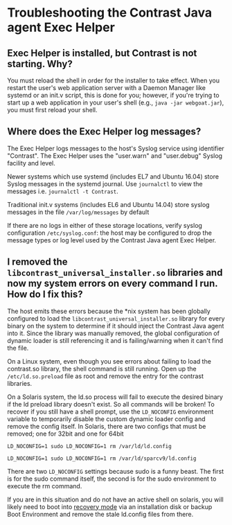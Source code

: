 
<!--
title: "Troubleshooting Java Agent Installation with the Exec Helper package"
description: "Troubleshooting Java agent installation when using the Exec Helper package"
tags: "troubleshooting installation Java agent linux package managers"
-->

# Troubleshooting the Contrast Java agent Exec Helper

## Exec Helper is installed, but Contrast is not starting. Why?

You must reload the shell in order for the installer to take effect. When you restart the user's web application server with a Daemon Manager like systemd or an init.v script, this is done for you; however, if you're trying to start up a web application in your user's shell (e.g., `java -jar webgoat.jar`), you must first reload your shell.

## Where does the Exec Helper log messages?

The Exec Helper logs messages to the host's Syslog service using identifier "Contrast". The Exec Helper uses the "user.warn" and "user.debug" Syslog facility and level.

Newer systems which use systemd (includes EL7 and Ubuntu 16.04) store Syslog messages in the systemd journal. Use `journalctl` to view the messages i.e. `journalctl -t Contrast`.

Traditional init.v systems (includes EL6 and Ubuntu 14.04) store syslog messages in the file `/var/log/messages` by default

If there are no logs in either of these storage locations, verify syslog configuration `/etc/syslog.conf`: the host may be configured to drop the message types or log level used by the Contrast Java agent Exec Helper.

## I removed the `libcontrast_universal_installer.so` libraries and now my system errors on every command I run. How do I fix this?

The host emits these errors because the \*nix system has been globally configured to load the `libcontrast_universal_installer.so` library for every binary on the system to determine if it should inject the Contrast Java agent into it. Since the library was manually removed, the global configuration of dynamic loader is still referencing it and is failing/warning when it can't find the file.

On a Linux system, even though you see errors about failing to load the contrast.so library, the shell command is still running.  Open up the `/etc/ld.so.preload` file as root and remove the entry for the contrast libraries.

On a Solaris system, the ld.so process will fail to execute the desired binary if the ld preload library doesn't exist. So all commands will be broken! To recover if you still have a shell prompt, use the `LD_NOCONFIG` environment variable to temporarily disable the custom dynamic loader config and remove the config itself.  In Solaris, there are two configs that must be removed; one for 32bit and one for 64bit

```
LD_NOCONFIG=1 sudo LD_NOCONFIG=1 rm /var/ld/ld.config

LD_NOCONFIG=1 sudo LD_NOCONFIG=1 rm /var/ld/sparcv9/ld.config
```

There are two `LD_NOCONFIG` settings because sudo is a funny beast. The first is for the sudo command itself, the second is for the sudo environment to execute the rm command.

If you are in this situation and do not have an active shell on solaris, you will likely need to boot into [recovery mode](https://docs.oracle.com/cd/E36784\_01/html/E39134/glmwr.html) via an installation disk or backup Boot Environment and remove the stale ld.config files from there.



